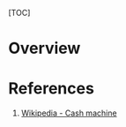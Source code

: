 [TOC]

# Overview

# References
1. [Wikipedia - Cash machine][1]

[1]: https://en.wikipedia.org/wiki/Cash_machine "Wikipedia - Cash machine"
